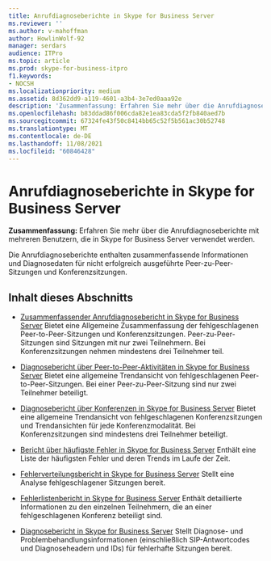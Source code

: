 ```yaml
---
title: Anrufdiagnoseberichte in Skype for Business Server
ms.reviewer: ''
ms.author: v-mahoffman
author: HowlinWolf-92
manager: serdars
audience: ITPro
ms.topic: article
ms.prod: skype-for-business-itpro
f1.keywords:
- NOCSH
ms.localizationpriority: medium
ms.assetid: 8d362dd9-a119-4601-a3b4-3e7ed0aaa92e
description: 'Zusammenfassung: Erfahren Sie mehr über die Anrufdiagnoseberichte mit mehreren Benutzern, die in Skype for Business Server verwendet werden.'
ms.openlocfilehash: b83ddad86f006cda82e1ea83cda5f2fb840aed7b
ms.sourcegitcommit: 67324fe43f50c8414bb65c52f5b561ac30b52748
ms.translationtype: MT
ms.contentlocale: de-DE
ms.lasthandoff: 11/08/2021
ms.locfileid: "60846428"
---
```

# <a name="call-diagnostic-reports-in-skype-for-business-server"></a>Anrufdiagnoseberichte in Skype for Business Server
 
**Zusammenfassung:** Erfahren Sie mehr über die Anrufdiagnoseberichte mit mehreren Benutzern, die in Skype for Business Server verwendet werden.
  
Die Anrufdiagnoseberichte enthalten zusammenfassende Informationen und Diagnosedaten für nicht erfolgreich ausgeführte Peer-zu-Peer-Sitzungen und Konferenzsitzungen.
  
## <a name="in-this-section"></a>Inhalt dieses Abschnitts

- [Zusammenfassender Anrufdiagnosebericht in Skype for Business Server](summary-report.md) Bietet eine Allgemeine Zusammenfassung der fehlgeschlagenen Peer-to-Peer-Sitzungen und Konferenzsitzungen. Peer-zu-Peer-Sitzungen sind Sitzungen mit nur zwei Teilnehmern. Bei Konferenzsitzungen nehmen mindestens drei Teilnehmer teil.
    
- [Diagnosebericht über Peer-to-Peer-Aktivitäten in Skype for Business Server](peer-to-peer-activity-diagnostic-report.md) Bietet eine allgemeine Trendansicht von fehlgeschlagenen Peer-to-Peer-Sitzungen. Bei einer Peer-zu-Peer-Sitzung sind nur zwei Teilnehmer beteiligt.
    
- [Diagnosebericht über Konferenzen in Skype for Business Server](conference-diagnostic-report.md) Bietet eine allgemeine Trendansicht von fehlgeschlagenen Konferenzsitzungen und Trendansichten für jede Konferenzmodalität. Bei Konferenzsitzungen sind mindestens drei Teilnehmer beteiligt.
    
- [Bericht über häufigste Fehler in Skype for Business Server](top-failures-report.md) Enthält eine Liste der häufigsten Fehler und deren Trends im Laufe der Zeit.
    
- [Fehlerverteilungsbericht in Skype for Business Server](failure-distribution-report.md) Stellt eine Analyse fehlgeschlagener Sitzungen bereit.
    
- [Fehlerlistenbericht in Skype for Business Server](failure-list-report.md) Enthält detaillierte Informationen zu den einzelnen Teilnehmern, die an einer fehlgeschlagenen Konferenz beteiligt sind.
    
- [Diagnosebericht in Skype for Business Server](diagnostic-report.md) Stellt Diagnose- und Problembehandlungsinformationen (einschließlich SIP-Antwortcodes und Diagnoseheadern und IDs) für fehlerhafte Sitzungen bereit.
    

